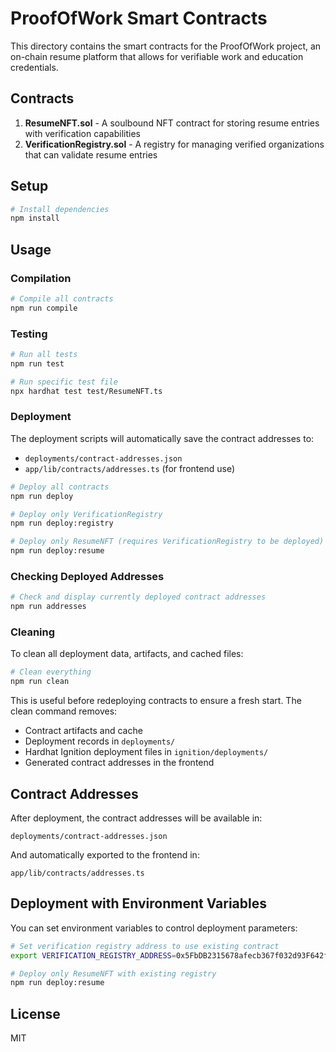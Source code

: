# ProofOfWork Smart Contracts

This directory contains the smart contracts for the ProofOfWork project, an on-chain resume platform that allows for verifiable work and education credentials.

## Contracts

1. **ResumeNFT.sol** - A soulbound NFT contract for storing resume entries with verification capabilities
2. **VerificationRegistry.sol** - A registry for managing verified organizations that can validate resume entries

## Setup

```bash
# Install dependencies
npm install
```

## Usage

### Compilation

```bash
# Compile all contracts
npm run compile
```

### Testing

```bash
# Run all tests
npm run test

# Run specific test file
npx hardhat test test/ResumeNFT.ts
```

### Deployment

The deployment scripts will automatically save the contract addresses to:
- `deployments/contract-addresses.json`
- `app/lib/contracts/addresses.ts` (for frontend use)

```bash
# Deploy all contracts
npm run deploy

# Deploy only VerificationRegistry
npm run deploy:registry

# Deploy only ResumeNFT (requires VerificationRegistry to be deployed)
npm run deploy:resume
```

### Checking Deployed Addresses

```bash
# Check and display currently deployed contract addresses
npm run addresses
```

### Cleaning

To clean all deployment data, artifacts, and cached files:

```bash
# Clean everything
npm run clean
```

This is useful before redeploying contracts to ensure a fresh start. The clean command removes:

- Contract artifacts and cache
- Deployment records in `deployments/`
- Hardhat Ignition deployment files in `ignition/deployments/`
- Generated contract addresses in the frontend

## Contract Addresses

After deployment, the contract addresses will be available in:

```
deployments/contract-addresses.json
```

And automatically exported to the frontend in:

```
app/lib/contracts/addresses.ts
```

## Deployment with Environment Variables

You can set environment variables to control deployment parameters:

```bash
# Set verification registry address to use existing contract
export VERIFICATION_REGISTRY_ADDRESS=0x5FbDB2315678afecb367f032d93F642f64180aa3

# Deploy only ResumeNFT with existing registry
npm run deploy:resume
```

## License

MIT
